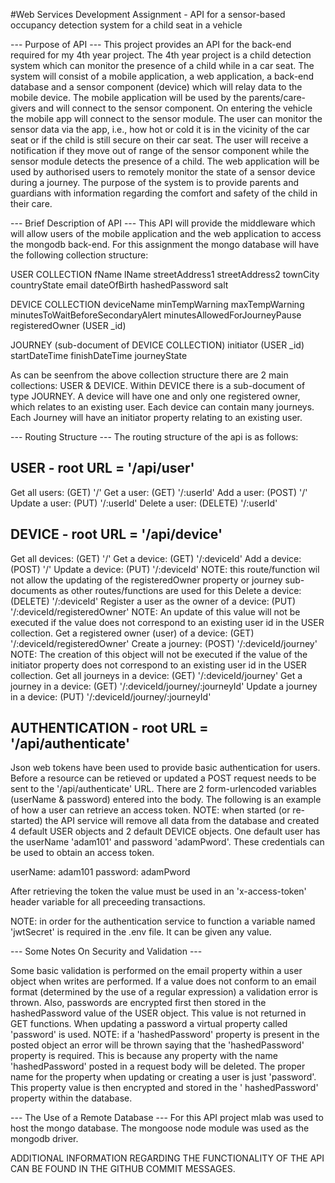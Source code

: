 #Web Services Development Assignment - API for a sensor-based occupancy detection system for a child seat in a vehicle

--- Purpose of API ---
This project provides an API for the back-end required for my 4th year project. The 4th year project is a child detection system which can monitor the presence of a child while in a car seat. The system will consist of a mobile application, a web application, a back-end database and a sensor component  (device) which will relay data to the mobile device. The mobile application will be used by the parents/care-givers and will connect to the sensor component. On entering the vehicle the mobile app will connect to the sensor module. The user can monitor the sensor data via the app, i.e., how hot or cold it is in the vicinity of the car seat or if the child is still secure on their car seat. The user will receive a notification if they move out of range of the sensor component while the sensor module detects the presence of a child. The web application will be used by authorised users to remotely monitor the state of a sensor device during a journey. The purpose of the system is to provide parents and guardians with information regarding the comfort and safety of the child in their care. 

--- Brief Description of API ---
This API will provide the middleware which will allow users of the mobile application and the web application to access the mongodb back-end.
For this assignment the mongo database will have the following collection structure:

USER COLLECTION
fName
lName
streetAddress1
streetAddress2
townCity
countryState
email
dateOfBirth
hashedPassword
salt

DEVICE COLLECTION
deviceName
minTempWarning
maxTempWarning
minutesToWaitBeforeSecondaryAlert
minutesAllowedForJourneyPause
registeredOwner    (USER _id)   

JOURNEY (sub-document of DEVICE COLLECTION)
 initiator (USER _id)  
startDateTime
finishDateTime
journeyState
																		
As can be seenfrom the above collection structure there are 2 main collections: USER & DEVICE. Within DEVICE there is a sub-document of type JOURNEY. A device will have one and only one registered owner, which relates to an existing user. Each device can contain many journeys. Each Journey will have an initiator property relating to an existing user.

--- Routing Structure ---
The routing structure of the api is as follows:

USER - root URL = '/api/user'
--------------------------------------
Get all users: (GET) '/'
Get a user: (GET) '/:userId'
Add a user: (POST) '/'
Update a user: (PUT) '/:userId'
Delete a user: (DELETE) '/:userId'

DEVICE - root URL = '/api/device'
--------------------------------------
Get all devices: (GET) '/'
Get a device: (GET) '/:deviceId'
Add a device: (POST) '/'
Update a device: (PUT) '/:deviceId'    NOTE: this route/function wil not allow the updating of the registeredOwner property or journey sub-documents as other routes/functions are used for this
Delete a device: (DELETE) '/:deviceId'
Register a user as the owner of a device: (PUT) '/:deviceId/registeredOwner'    NOTE: An update of this value will not be executed if the value does not correspond to an existing user id in the USER collection.
Get a registered owner (user) of a device: (GET) '/:deviceId/registeredOwner' 
Create a journey: (POST) '/:deviceId/journey'    NOTE: The creation of this object will not be executed if the value of the initiator property does not correspond to an existing user id in the USER collection.
Get all journeys in a device: (GET) '/:deviceId/journey'
Get a journey in a device: (GET) '/:deviceId/journey/:journeyId'
Update a journey in a device: (PUT) '/:deviceId/journey/:journeyId'

AUTHENTICATION - root URL = '/api/authenticate'
--------------------------------------
Json web tokens have been used to provide basic authentication for users. Before a resource can be retieved or updated a POST request needs to be sent to the  '/api/authenticate' URL. There are 2 form-urlencoded variables (userName & password) entered into the body. The following is an example of how a user can retrieve an access token. NOTE: when started (or re-started) the API service will remove all data from the database and created 4 default USER objects and 2 default DEVICE objects. One default user has the userName 'adam101' and password 'adamPword'. These credentials can be used to obtain an access token.

userName: adam101
password: adamPword

After retrieving the token the value must be used in an 'x-access-token' header variable for all preceeding transactions.

NOTE: in order for the authentication service to function a variable named 'jwtSecret' is required in the .env file. It can be given any value.

--- Some Notes On Security and Validation ---

Some basic validation is performed on the email property within a user object when writes are performed. If a value does not conform to an email format (determined by the use of a regular expression) a validation error is thrown.
Also, passwords are encrypted first then stored in the hashedPassword value of the USER object. This value is not returned in GET functions. When updating a password a virtual property called 'password' is used. NOTE: if a 'hashedPassword' property is present in the posted object an error will be thrown saying that the 'hashedPassword' property is required. This is because  any property with the name 'hashedPassword' posted in a request body will be deleted. The proper name for the property when updating or creating a user is just 'password'. This property value is then encrypted and stored in the ' hashedPassword' property within the database.


--- The Use of a Remote Database ---
For this API project mlab was used to host the mongo database. The mongoose node module was used as the mongodb driver.

ADDITIONAL INFORMATION REGARDING THE FUNCTIONALITY OF THE API CAN BE FOUND IN THE GITHUB COMMIT MESSAGES.